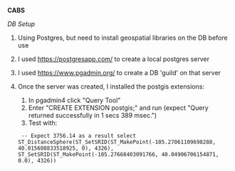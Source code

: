 **CABS**

*DB Setup*
1. Using Postgres, but need to install geospatial libraries on the DB before use
1. I used https://postgresapp.com/ to create a local postgres server
1. I used https://www.pgadmin.org/ to create a DB 'guild' on that server
1. Once the server was created, I installed the postgis extensions:
    1. In pgadmin4 click "Query Tool"
    1. Enter "CREATE EXTENSION postgis;" and run (expect "Query returned successfully in 1 secs 389 msec.")
    1. Test with:
     
   ` -- Expect 3756.14 as a result
    select
    ST_DistanceSphere(ST_SetSRID(ST_MakePoint(-105.27061109698288, 40.015608833518925, 0), 4326), ST_SetSRID(ST_MakePoint(-105.27668403091766, 40.04906706154871, 0.0), 4326))`
    
    

